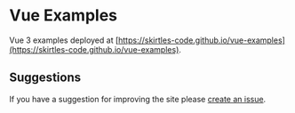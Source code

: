 # Vue Examples

Vue 3 examples deployed at [https://skirtles-code.github.io/vue-examples](https://skirtles-code.github.io/vue-examples).

## Suggestions

If you have a suggestion for improving the site please [create an issue](https://github.com/skirtles-code/vue-examples/issues).
